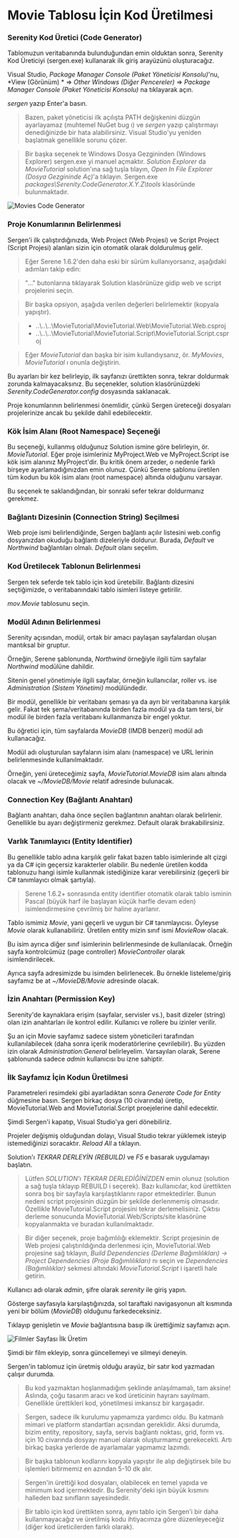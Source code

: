 
# Movie Tablosu İçin Kod Üretilmesi

### Serenity Kod Üretici (Code Generator)

Tablomuzun veritabanında bulunduğundan emin olduktan sonra, Serenity Kod Üreticiyi (sergen.exe) kullanarak ilk giriş arayüzünü oluşturacağız.

Visual Studio, *Package Manager Console (Paket Yöneticisi Konsolu)*'nu, *View (Görünüm) * => *Other Windows (Diğer Pencereler)* => *Package Manager Console (Paket Yöneticisi Konsolu)* na tıklayarak açın.

*sergen* yazıp Enter'a basın.

> Bazen, paket yöneticisi ilk açılışta PATH değişkenini düzgün ayarlayamaz (muhtemel NuGet bug ı) ve *sergen* yazıp çalıştırmayı denediğinizde bir hata alabilirsiniz. Visual Studio'yu yeniden başlatmak genellikle sorunu çözer. 

> Bir başka seçenek te Windows Dosya Gezgininden (Windows Explorer) sergen.exe yi manuel açmaktır. *Solution Explorer* da *MovieTutorial* solution'ına sağ tuşla tılayın, *Open In File Explorer (Dosya Gezgininde Aç)*'a tıklayın. Sergen.exe
*packages\Serenity.CodeGenerator.X.Y.Z\tools* klasöründe bulunmaktadır.

![Movies Code Generator](img/movies_code_generator.png)


### Proje Konumlarının Belirlenmesi

Sergen'i ilk çalıştırdığınızda, Web Project (Web Projesi) ve Script Project (Script Projesi) alanları sizin için otomatik olarak doldurulmuş gelir. 

> Eğer Serene 1.6.2'den daha eski bir sürüm kullanıyorsanız, aşağıdaki adımları takip edin:

> "..." butonlarına tıklayarak Solution klasörünüze gidip web ve script projelerini seçin.

> Bir başka opsiyon, aşağıda verilen değerleri belirlemektir (kopyala yapıştır).

> * ..\\..\\..\\MovieTutorial\\MovieTutorial.Web\\MovieTutorial.Web.csproj
> * ..\\..\\..\\MovieTutorial\\MovieTutorial.Script\\MovieTutorial.Script.csproj
 
> Eğer *MovieTutorial* dan başka bir isim kullandıysanız, ör. *MyMovies*, *MovieTutorial* ı onunla değiştirin.

Bu ayarları bir kez belirleyip, ilk sayfanızı ürettikten sonra, tekrar doldurmak zorunda kalmayacaksınız. Bu seçenekler, solution klasörünüzdeki *Serenity.CodeGenerator.config* dosyasında saklanacak.

Proje konumlarının belirlenmesi önemlidir, çünkü Sergen üreteceği dosyaları projelerinize ancak bu şekilde dahil edebilecektir.

### Kök İsim Alanı (Root Namespace) Seçeneği

Bu seçeneği, kullanmış olduğunuz Solution ismine göre belirleyin, ör. *MovieTutorial*. Eğer proje isimleriniz MyProject.Web ve MyProject.Script ise kök isim alanınız MyProject'dir. Bu kritik önem arzeder, o nedenle farklı birşeye ayarlamadığınızdan emin olunuz. Çünkü Serene şablonu üretilen tüm kodun bu kök isim alanı (root namespace) altında olduğunu varsayar.

Bu seçenek te saklandığından, bir sonraki sefer tekrar doldurmanız gerekmez.


### Bağlantı Dizesinin (Connection String) Seçilmesi

Web proje ismi belirlendiğinde, Sergen bağlantı açılır listesini web.config dosyanızdan okuduğu bağlantı dizeleriyle doldurur. Burada, *Default* ve *Northwind* bağlantıları olmalı. *Default* olanı seçelim.


### Kod Üretilecek Tablonun Belirlenmesi

Sergen tek seferde tek tablo için kod üretebilir. Bağlantı dizesini seçtiğimizde,  o veritabanındaki tablo isimleri listeye getirilir.

*mov.Movie* tablosunu seçin.

### Modül Adının Belirlenmesi

Serenity açısından, modül, ortak bir amacı paylaşan sayfalardan oluşan mantıksal bir gruptur. 

Örneğin, Serene şablonunda, *Northwind* örneğiyle ilgili tüm sayfalar *Northwind* modülüne dahildir. 

Sitenin genel yönetimiyle ilgili sayfalar, örneğin kullanıcılar, roller vs. ise *Administration (Sistem Yönetimi)* modülündedir. 

Bir modül, genellikle bir veritabanı şeması ya da ayrı bir veritabanına karşılık gelir. Fakat tek şema/veritabanında birden fazla modül ya da tam tersi, bir modül ile birden fazla veritabanı kullanmanıza bir engel yoktur.

Bu öğretici için, tüm sayfalarda *MovieDB* (IMDB benzeri) modül adı kullanacağız.

Modül adı oluşturulan sayfaların isim alanı (namespace) ve URL lerinin belirlenmesinde kullanılmaktadır.

Örneğin, yeni üreteceğimiz sayfa, *MovieTutorial.MovieDB* isim alanı altında olacak ve *~/MovieDB/Movie* relatif adresinde bulunacak.


### Connection Key (Bağlantı Anahtarı)

Bağlantı anahtarı, daha önce seçilen bağlantının anahtarı olarak belirlenir. Genellikle bu ayarı değiştirmeniz gerekmez. Default olarak bırakabilirsiniz.


### Varlık Tanımlayıcı (Entity Identifier)

Bu genellikle tablo adına karşılık gelir fakat bazen tablo isimlerinde alt çizgi ya da C# için geçersiz karakterler olabilir. Bu nedenle üretilen kodda tablonuzu hangi isimle kullanmak istediğinize karar verebilirsiniz (geçerli bir C# tanımlayıcı olmak şartıyla).

> Serene 1.6.2+ sonrasında entity identifier otomatik olarak tablo isminin Pascal (büyük harf ile başlayan küçük harfle devam eden) isimlendirmesine çevrilmiş bir haline ayarlanır.

Tablo ismimiz *Movie*, yani geçerli ve uygun bir C# tanımlayıcısı. Öyleyse *Movie* olarak kullanabiliriz. Üretilen entity mizin sınıf ismi *MovieRow* olacak.

Bu isim ayrıca diğer sınıf isimlerinin belirlenmesinde de kullanılacak. Örneğin sayfa kontrolcümüz (page controller) *MovieController* olarak isimlendirilecek.

Ayrıca sayfa adresimizde bu isimden belirlenecek. Bu örnekle listeleme/giriş sayfamız be at *~/MovieDB/Movie* adresinde olacak.


### İzin Anahtarı (Permission Key)

Serenity'de kaynaklara erişim (sayfalar, servisler vs.), basit dizeler (string) olan izin anahtarları ile kontrol edilir. Kullanıcı ve rollere bu izinler verilir.

Şu an için Movie sayfamız sadece sistem yöneticileri tarafından kullanılabilecek (daha sonra içerik moderatörlerine çevrilebilir). Bu yüzden izin olarak *Administration:General* belirleyelim. Varsayılan olarak, Serene şablonunda sadece *admin* kullanıcısı bu izne sahiptir.


### İlk Sayfamız İçin Kodun Üretilmesi

Parametreleri resimdeki gibi ayarladıktan sonra *Generate Code for Entity* düğmesine basın. Sergen birkaç dosya (10 civarında) üretip, MovieTutorial.Web and MovieTutorial.Script proejelerine dahil edecektir.

Şimdi Sergen'i kapatıp, Visual Studio'ya geri dönebiliriz.

Projeler değişmiş olduğundan dolayı, Visual Studio tekrar yüklemek isteyip istemediğinizi soracaktır. *Reload All* a tıklayın.

Solution'ı *TEKRAR DERLEYİN (REBUILD)* ve *F5* e basarak uygulamayı başlatın.

> Lütfen *SOLUTION'ı TEKRAR DERLEDİĞİNİZDEN* emin olunuz (solution a sağ tuşla tıklayıp REBUILD i seçerek). Bazı kullanıcılar, kod ürettikten sonra boş bir sayfayla karşılaştıklarını rapor etmektedirler. Bunun nedeni script projesinin düzgün bir şekilde derlenmemiş olmasıdır. Özellikle MovieTutorial.Script projesini tekrar derlemelisiniz. Çıktısı derleme sonucunda MovieTutorial.Web/Scripts/site klasörüne kopyalanmakta ve buradan kullanılmaktadır.

> Bir diğer seçenek, proje bağımlılığı eklemektir. Script projesinin de Web projesi çalıştırıldığında derlenmesi için, MovieTutorial.Web projesine sağ tıklayın, *Build Dependencies (Derleme Bağımlılıkları) -> Project Dependencies (Proje Bağımlılıkları)* nı seçin ve *Dependencies (Bağımlılıklar)* sekmesi altındaki *MovieTutorial.Script* i işaretli hale getirin.

Kullanıcı adı olarak *admin*, şifre olarak *serenity* ile giriş yapın.

Gösterge sayfasıyla karşılaştığınızda, sol taraftaki navigasyonun alt kısmında yeni bir bölüm (*MovieDB*) olduğunu farkedeceksiniz.

Tıklayıp genişletin ve *Movie* bağlantısına basıp ilk ürettiğimiz sayfamızı açın.

![Filmler Sayfası İlk Üretim](img/movies_first_generation.png)

Şimdi bir film ekleyip, sonra güncellemeyi ve silmeyi deneyin.

Sergen'in tablomuz için üretmiş olduğu arayüz, bir satır kod yazmadan çalışır durumda.

> Bu kod yazmaktan hoşlanmadığım şeklinde anlaşılmamalı, tam aksine! Aslında, çoğu tasarım aracı ve kod üreticinin hayranı sayılmam. Genellikle ürettikleri kod, yönetilmesi imkansız bir kargaşadır. 

> Sergen, sadece ilk kurulumu yapmamıza yardımcı oldu. Bu katmanlı mimari ve platform standartları açısından gereklidir. Aksi durumda, bizim entity, repository, sayfa, servis bağlantı noktası, grid, form vs. için 10 civarında dosyayı manuel olarak oluşturmamız gerekecekti. Artı birkaç başka yerlerde de ayarlamalar yapmamız lazımdı.

> Bir başka tablonun kodlarını kopyala yapıştır ile alıp değiştirsek bile bu işlemleri bitirmemiz en azından 5-10 dk alır.

> Sergen'in ürettiği kod dosyaları, olabilecek en temel yapıda ve minimum kod içermektedir. Bu Serenity'deki işin büyük kısmını halleden baz sınıfların sayesindedir. 

> Bir tablo için kod ürettikten sonra, aynı tablo için Sergen'i bir daha kullanmayacağız ve üretilmiş kodu ihtiyacımza göre düzenleyeceğiz (diğer kod üreticilerden farklı olarak).